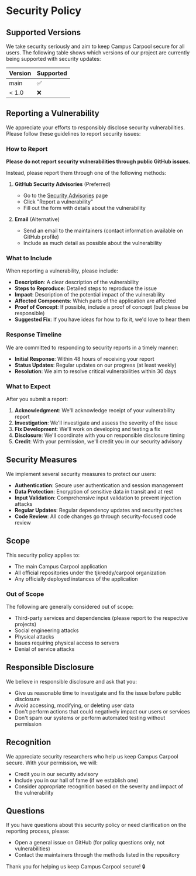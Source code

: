 # Security Policy

## Supported Versions

We take security seriously and aim to keep Campus Carpool secure for all users. The following table shows which versions of our project are currently being supported with security updates:

| Version | Supported          |
| ------- | ------------------ |
| main    | :white_check_mark: |
| < 1.0   | :x:                |

## Reporting a Vulnerability

We appreciate your efforts to responsibly disclose security vulnerabilities. Please follow these guidelines to report security issues:

### How to Report

**Please do not report security vulnerabilities through public GitHub issues.**

Instead, please report them through one of the following methods:

1. **GitHub Security Advisories** (Preferred)
   - Go to the [Security Advisories](https://github.com/tjkreddy/carpool/security/advisories) page
   - Click "Report a vulnerability"
   - Fill out the form with details about the vulnerability

2. **Email** (Alternative)
   - Send an email to the maintainers (contact information available on GitHub profile)
   - Include as much detail as possible about the vulnerability

### What to Include

When reporting a vulnerability, please include:

- **Description**: A clear description of the vulnerability
- **Steps to Reproduce**: Detailed steps to reproduce the issue
- **Impact**: Description of the potential impact of the vulnerability
- **Affected Components**: Which parts of the application are affected
- **Proof of Concept**: If possible, include a proof of concept (but please be responsible)
- **Suggested Fix**: If you have ideas for how to fix it, we'd love to hear them

### Response Timeline

We are committed to responding to security reports in a timely manner:

- **Initial Response**: Within 48 hours of receiving your report
- **Status Updates**: Regular updates on our progress (at least weekly)
- **Resolution**: We aim to resolve critical vulnerabilities within 30 days

### What to Expect

After you submit a report:

1. **Acknowledgment**: We'll acknowledge receipt of your vulnerability report
2. **Investigation**: We'll investigate and assess the severity of the issue
3. **Fix Development**: We'll work on developing and testing a fix
4. **Disclosure**: We'll coordinate with you on responsible disclosure timing
5. **Credit**: With your permission, we'll credit you in our security advisory

## Security Measures

We implement several security measures to protect our users:

- **Authentication**: Secure user authentication and session management
- **Data Protection**: Encryption of sensitive data in transit and at rest
- **Input Validation**: Comprehensive input validation to prevent injection attacks
- **Regular Updates**: Regular dependency updates and security patches
- **Code Review**: All code changes go through security-focused code review

## Scope

This security policy applies to:

- The main Campus Carpool application
- All official repositories under the tjkreddy/carpool organization
- Any officially deployed instances of the application

### Out of Scope

The following are generally considered out of scope:

- Third-party services and dependencies (please report to the respective projects)
- Social engineering attacks
- Physical attacks
- Issues requiring physical access to servers
- Denial of service attacks

## Responsible Disclosure

We believe in responsible disclosure and ask that you:

- Give us reasonable time to investigate and fix the issue before public disclosure
- Avoid accessing, modifying, or deleting user data
- Don't perform actions that could negatively impact our users or services
- Don't spam our systems or perform automated testing without permission

## Recognition

We appreciate security researchers who help us keep Campus Carpool secure. With your permission, we will:

- Credit you in our security advisory
- Include you in our hall of fame (if we establish one)
- Consider appropriate recognition based on the severity and impact of the vulnerability

## Questions

If you have questions about this security policy or need clarification on the reporting process, please:

- Open a general issue on GitHub (for policy questions only, not vulnerabilities)
- Contact the maintainers through the methods listed in the repository

Thank you for helping us keep Campus Carpool secure! 🔒
